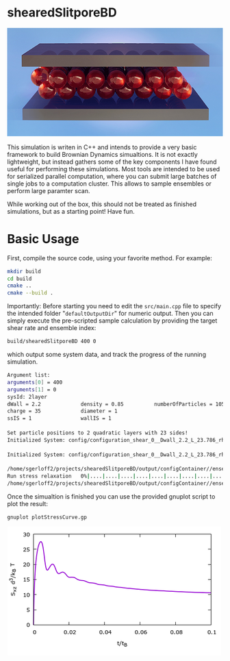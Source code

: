 # shearedSlitporeBD

![Alt text](https://github.com/sgerloff/shearedSlitporeBD/blob/master/fancy_system_plot.jpg?raw=true "Stress Relaxation Curve")

This simulation is writen in C++ and intends to provide a very basic framework to build Brownian Dynamics simualtions. It is not exactly lightweight, but instead gathers some of the key components I have found useful for performing these simulations. Most tools are intended to be used for serialized parallel computation, where you can submit large batches of single jobs to a computation cluster. This allows to sample ensembles or perform large paramter scan.

While working out of the box, this should not be treated as finished simulations, but as a starting point! Have fun.

# Basic Usage
First, compile the source code, using your favorite method. For example:
```sh
mkdir build
cd build
cmake ..
cmake --build .
```
Importantly: Before starting you need to edit the ```src/main.cpp``` file to specify the intended folder "```defaultOutputDir```" for numeric output. 
Then you can simply execute the pre-scripted sample calculation by providing the target shear rate and ensemble index:
```sh
build/shearedSlitporeBD 400 0
```
which output some system data, and track the progress of the running simulation.
```sh
Argument list: 
arguments[0] = 400
arguments[1] = 0
sysId: 2layer
dWall = 2.2             density = 0.85          numberOfParticles = 1058
charge = 35             diameter = 1
ssIS = 1                wallIS = 1

Set particle positions to 2 quadratic layers with 23 sides!
Initialized System: config/configuration_shear_0__Dwall_2.2_L_23.786_rho_0.85_N_1058_Wforce_-0_Zp_35.txt

Initialized System: config/configuration_shear_0__Dwall_2.2_L_23.786_rho_0.85_N_1058_Wforce_-0_Zp_35.txt

/home/sgerloff2/projects/shearedSlitporeBD/output/configContainer//ensembleContainer_shear_0__Dwall_2.2_L_23.786_rho_0.85_N_1058_Wforce_-0_Zp_35.txt
Run stress relaxation   0%|....|....|....|....|....|....|....|....|....|....|100% 
/home/sgerloff2/projects/shearedSlitporeBD/output/configContainer//ensembleContainertest_shear_400__Dwall_2.2_L_23.786_rho_0.85_N_1058_Wforce_-0_Zp_35.txt
```
Once the simualtion is finished you can use the provided gnuplot script to plot the result:
```sh
gnuplot plotStressCurve.gp 
```
![Alt text](https://github.com/sgerloff/shearedSlitporeBD/blob/master/stress_curve.png?raw=true "Stress Relaxation Curve")
